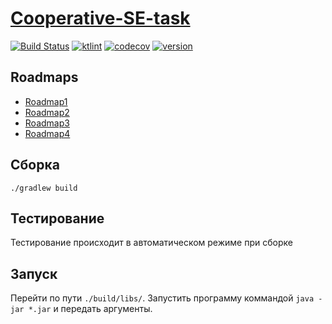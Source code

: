 # [Cooperative-SE-task](https://andreiserov.github.io/Cooperative-SE-task/)

[![Build Status](https://travis-ci.com/AndreiSerov/Cooperative-SE-task.svg?branch=master)](https://travis-ci.com/github/AndreiSerov/Cooperative-SE-task)
[![ktlint](https://img.shields.io/badge/code%20style-%E2%9D%A4-FF4081.svg)](https://ktlint.github.io/)
[![codecov](https://codecov.io/gh/AndreiSerov/Cooperative-SE-task/branch/master/graph/badge.svg)](https://codecov.io/gh/AndreiSerov/Cooperative-SE-task)
[![version](https://img.shields.io/github/v/tag/AndreiSerov/Cooperative-SE-task?color=green&label=release)](https://github.com/AndreiSerov/Cooperative-SE-task/tree/4.1)


## Roadmaps
- [Roadmap1](ROADMAPS/ROADMAP1.md)
- [Roadmap2](ROADMAPS/ROADMAP2.md)
- [Roadmap3](ROADMAPS/ROADMAP3.md)
- [Roadmap4](ROADMAPS/ROADMAP4.md)

## Сборка
`./gradlew build`

## Тестирование
Тестирование происходит в автоматическом режиме при сборке


## Запуск
Перейти по пути `./build/libs/`.
Запустить программу коммандой `java -jar *.jar` и передать аргументы.
